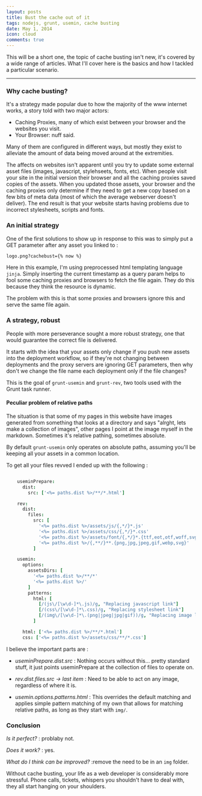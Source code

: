 ```yaml
---
layout: posts
title: Bust the cache out of it
tags: nodejs, grunt, usemin, cache busting
date: May 1, 2014
icon: cloud
comments: true
---
```


This will be a short one, the topic of cache busting isn't new, it's covered by a wide range of articles. What I'll cover here is the basics and how I tackled a particular scenario.

---

### Why cache busting?

It's a strategy made popular due to how the majority of the www internet works, a story told with two major actors:
 - Caching Proxies, many of which exist between your browser and the websites you visit.
 - Your Browser: nuff said.

Many of them are configured in different ways, but mostly they exist to alleviate the amount of data being moved around at the extremities.

The affects on websites isn't apparent until you try to update some external asset files (images, javascript, stylehseets, fonts, etc). When people visit your site in the initial version their browser and all the caching proxies saved copies of the assets. When you updated those assets, your browser and the caching proxies only determine if they need to get a new copy based on a few bits of meta data (most of which the average webserver doesn't deliver). The end result is that your website starts having problems due to incorrect stylesheets, scripts and fonts.


### An initial strategy

One of the first solutions to show up in response to this was to simply put a GET parameter after any asset you linked to :

```html
logo.png?cachebust={% now %}
```

Here in this example, I'm using preprocessed html templating language `jinja`. Simply inserting the current timestamp as a query param helps to fool some caching proxies and browsers to fetch the file again. They do this because they think the resource is dynamic.

The problem with this is that some proxies and browsers ignore this and serve the same file again.

### A strategy, robust

People with more perseverance sought a more robust strategy, one that would guarantee the correct file is delivered.

It starts with the idea that your assets only change if you push new assets into the deployment workflow, so if they're not changing between deployments and the proxy servers are ignoring GET parameters, then why don't we change the file name each deployment only if the file changes?

This is the goal of `grunt-usemin` and `grunt-rev`, two tools used with the Grunt task runner.

#### Peculiar problem of relative paths

The situation is that some of my pages in this website have images generated from something that looks at a directory and says "alrght, lets make a collection of images", other pages I point at the image myself in the markdown. Sometimes it's relative pathing, sometimes absolute.

By default `grunt-usemin` only operates on absolute paths, assuming you'll be keeping all your assets in a common location.

To get all your files revved I ended up with the following :

```coffeescript

    useminPrepare:
      dist:
        src: ['<%= paths.dist %>/**/*.html']

    rev:
      dist:
        files:
          src: [
            '<%= paths.dist %>/assets/js/{,*/}*.js'
            '<%= paths.dist %>/assets/css/{,*/}*.css'
            '<%= paths.dist %>/assets/font/{,*/}*.{ttf,eot,otf,woff,svg}'
            '<%= paths.dist %>/{,**/}**.{png,jpg,jpeg,gif,webp,svg}'
          ]

    usemin:
      options:
        assetsDirs: [
          '<%= paths.dist %>/**/*'
          '<%= paths.dist %>/'
        ]
        patterns:
          html: [
            [/(js\/[\w\d-]*\.js)/g, "Replacing javascript link"]
            [/(css\/[\w\d-]*\.css)/g, "Replacing stylesheet link"]
            [/(img\/[\w\d-]*\.(png|jpeg|jpg|gif))/g, "Replacing image link"]
          ]

      html: ['<%= paths.dist %>/**/*.html']
      css: ['<%= paths.dist %>/assets/css/**/*.css']

```

I believe the important parts are :

- *useminPrepare.dist.src*
  : Nothing occurs without this... pretty standard stuff, it just points useminPrepare at the collection of files to operate on.

- *rev.dist.files.src -> last item*
  : Need to be able to act on any image, regardless of where it is.

- *usemin.options.patterns.html*
  : This overrides the default matching and applies simple pattern matching of my own that allows for matching relative paths, as long as they start with `img/`.


### Conclusion

*Is it perfect?*
  : problaby not.

*Does it work?*
  : yes.

*What do I think can be improved?*
  :remove the need to be in an `img` folder.

Without cache busting, your life as a web developer is considerably more stressful. Phone calls, tickets, whispers you shouldn't have to deal with, they all start hanging on your shoulders.


